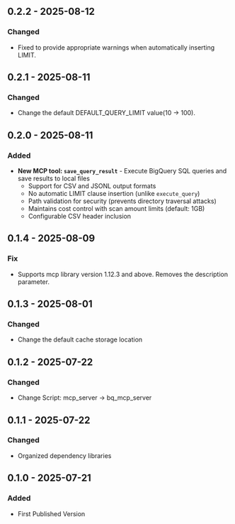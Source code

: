 ## 0.2.2 - 2025-08-12
### Changed
- Fixed to provide appropriate warnings when automatically inserting LIMIT.

## 0.2.1 - 2025-08-11
### Changed
- Change the default DEFAULT_QUERY_LIMIT value(10 -> 100).

## 0.2.0 - 2025-08-11
### Added
- **New MCP tool: `save_query_result`** - Execute BigQuery SQL queries and save results to local files
  - Support for CSV and JSONL output formats
  - No automatic LIMIT clause insertion (unlike `execute_query`)
  - Path validation for security (prevents directory traversal attacks)
  - Maintains cost control with scan amount limits (default: 1GB)
  - Configurable CSV header inclusion

## 0.1.4 - 2025-08-09
### Fix
- Supports mcp library version 1.12.3 and above. Removes the description parameter.

## 0.1.3 - 2025-08-01
### Changed
- Change the default cache storage location

## 0.1.2 - 2025-07-22
### Changed
- Change Script: mcp_server -> bq_mcp_server

## 0.1.1 - 2025-07-22
### Changed
- Organized dependency libraries

## 0.1.0 - 2025-07-21
### Added
- First Published Version